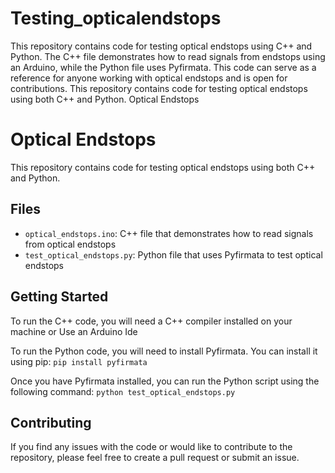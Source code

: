# Testing_opticalendstops
This repository contains code for testing optical endstops using C++ and Python. The C++ file demonstrates how to read signals from endstops using an Arduino, while the Python file uses Pyfirmata. This code can serve as a reference for anyone working with optical endstops and is open for contributions.
This repository contains code for testing optical endstops using both C++ and Python.
Optical Endstops

# Optical Endstops

This repository contains code for testing optical endstops using both C++ and Python.

## Files

- `optical_endstops.ino`: C++ file that demonstrates how to read signals from optical endstops
- `test_optical_endstops.py`: Python file that uses Pyfirmata to test optical endstops

## Getting Started

To run the C++ code, you will need a C++ compiler installed on your machine or Use an Arduino Ide


To run the Python code, you will need to install Pyfirmata. You can install it using pip:
```pip install pyfirmata```

Once you have Pyfirmata installed, you can run the Python script using the following command:
```python test_optical_endstops.py```

## Contributing

If you find any issues with the code or would like to contribute to the repository, please feel free to create a pull request or submit an issue.




